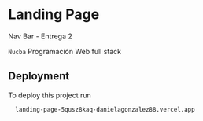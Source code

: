 
# Landing Page

Nav Bar - Entrega 2

`Nucba` Programación Web full stack


## Deployment

To deploy this project run 

```bash
  landing-page-5qusz8kaq-danielagonzalez88.vercel.app
```


